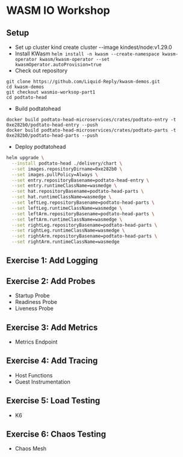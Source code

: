 # WASM IO Workshop

## Setup

- Set up cluster
kind create cluster --image kindest/node:v1.29.0
- Install KWasm
`helm install -n kwasm --create-namespace kwasm-operator kwasm/kwasm-operator --set kwasmOperator.autoProvision=true`
- Check out repository
```
git clone https://github.com/Liquid-Reply/kwasm-demos.git
cd kwasm-demos 
git checkout wasmio-worksop-part1
cd podtato-head
```
- Build podtatohead
```
docker build podtato-head-microservices/crates/podtato-entry -t 0xe282b0/podtato-head-entry --push
docker build podtato-head-microservices/crates/podtato-parts -t 0xe282b0/podtato-head-parts --push
```
- Deploy podtatohead
```sh
helm upgrade \
  --install podtato-head ./delivery/chart \
  --set images.repositoryDirname=0xe282b0 \
  --set images.pullPolicy=Always \
  --set entry.repositoryBasename=podtato-head-entry \
  --set entry.runtimeClassName=wasmedge \
  --set hat.repositoryBasename=podtato-head-parts \
  --set hat.runtimeClassName=wasmedge \
  --set leftLeg.repositoryBasename=podtato-head-parts \
  --set leftLeg.runtimeClassName=wasmedge \
  --set leftArm.repositoryBasename=podtato-head-parts \
  --set leftArm.runtimeClassName=wasmedge \
  --set rightLeg.repositoryBasename=podtato-head-parts \
  --set rightLeg.runtimeClassName=wasmedge \
  --set rightArm.repositoryBasename=podtato-head-parts \
  --set rightArm.runtimeClassName=wasmedge
```

## Exercise 1: Add Logging

## Exercise 2: Add Probes
- Startup Probe
- Readiness Probe
- Liveness Probe

## Exercise 3: Add Metrics
- Metrics Endpoint

## Exercise 4: Add Tracing
- Host Functions
- Guest Instrumentation

## Exercise 5: Load Testing
- K6

## Exercise 6: Chaos Testing
- Chaos Mesh
